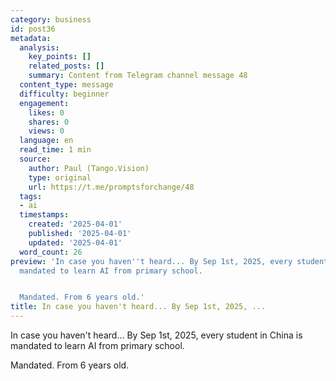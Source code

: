 ```yaml
---
category: business
id: post36
metadata:
  analysis:
    key_points: []
    related_posts: []
    summary: Content from Telegram channel message 48
  content_type: message
  difficulty: beginner
  engagement:
    likes: 0
    shares: 0
    views: 0
  language: en
  read_time: 1 min
  source:
    author: Paul (Tango.Vision)
    type: original
    url: https://t.me/promptsforchange/48
  tags:
  - ai
  timestamps:
    created: '2025-04-01'
    published: '2025-04-01'
    updated: '2025-04-01'
  word_count: 26
preview: 'In case you haven''t heard... By Sep 1st, 2025, every student in China is
  mandated to learn AI from primary school.


  Mandated. From 6 years old.'
title: In case you haven't heard... By Sep 1st, 2025, ...
---
```


In case you haven't heard... By Sep 1st, 2025, every student in China is mandated to learn AI from primary school.

Mandated. From 6 years old.